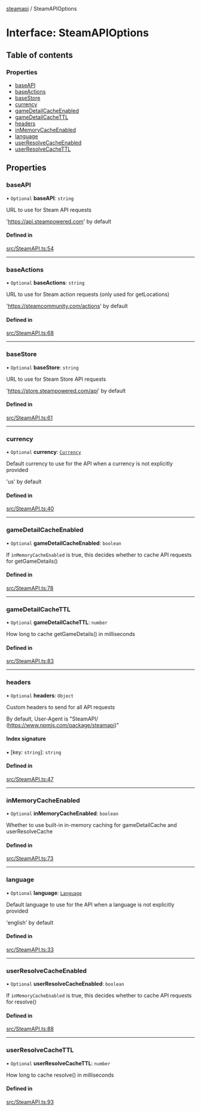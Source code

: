 [steamapi](../README.md) / SteamAPIOptions

# Interface: SteamAPIOptions

## Table of contents

### Properties

- [baseAPI](SteamAPIOptions.md#baseapi)
- [baseActions](SteamAPIOptions.md#baseactions)
- [baseStore](SteamAPIOptions.md#basestore)
- [currency](SteamAPIOptions.md#currency)
- [gameDetailCacheEnabled](SteamAPIOptions.md#gamedetailcacheenabled)
- [gameDetailCacheTTL](SteamAPIOptions.md#gamedetailcachettl)
- [headers](SteamAPIOptions.md#headers)
- [inMemoryCacheEnabled](SteamAPIOptions.md#inmemorycacheenabled)
- [language](SteamAPIOptions.md#language)
- [userResolveCacheEnabled](SteamAPIOptions.md#userresolvecacheenabled)
- [userResolveCacheTTL](SteamAPIOptions.md#userresolvecachettl)

## Properties

### baseAPI

• `Optional` **baseAPI**: `string`

URL to use for Steam API requests

'https://api.steampowered.com' by default

#### Defined in

[src/SteamAPI.ts:54](https://github.com/xDimGG/node-steamapi/blob/f869965/src/SteamAPI.ts#L54)

___

### baseActions

• `Optional` **baseActions**: `string`

URL to use for Steam action requests (only used for getLocations)

'https://steamcommunity.com/actions' by default

#### Defined in

[src/SteamAPI.ts:68](https://github.com/xDimGG/node-steamapi/blob/f869965/src/SteamAPI.ts#L68)

___

### baseStore

• `Optional` **baseStore**: `string`

URL to use for Steam Store API requests

'https://store.steampowered.com/api' by default

#### Defined in

[src/SteamAPI.ts:61](https://github.com/xDimGG/node-steamapi/blob/f869965/src/SteamAPI.ts#L61)

___

### currency

• `Optional` **currency**: [`Currency`](../README.md#currency)

Default currency to use for the API when a currency is not explicitly provided

'us' by default

#### Defined in

[src/SteamAPI.ts:40](https://github.com/xDimGG/node-steamapi/blob/f869965/src/SteamAPI.ts#L40)

___

### gameDetailCacheEnabled

• `Optional` **gameDetailCacheEnabled**: `boolean`

If `inMemoryCacheEnabled` is true, this decides whether to cache API requests for getGameDetails()

#### Defined in

[src/SteamAPI.ts:78](https://github.com/xDimGG/node-steamapi/blob/f869965/src/SteamAPI.ts#L78)

___

### gameDetailCacheTTL

• `Optional` **gameDetailCacheTTL**: `number`

How long to cache getGameDetails() in milliseconds

#### Defined in

[src/SteamAPI.ts:83](https://github.com/xDimGG/node-steamapi/blob/f869965/src/SteamAPI.ts#L83)

___

### headers

• `Optional` **headers**: `Object`

Custom headers to send for all API requests

By default, User-Agent is "SteamAPI/<VERSION> (https://www.npmjs.com/package/steamapi)"

#### Index signature

▪ [key: `string`]: `string`

#### Defined in

[src/SteamAPI.ts:47](https://github.com/xDimGG/node-steamapi/blob/f869965/src/SteamAPI.ts#L47)

___

### inMemoryCacheEnabled

• `Optional` **inMemoryCacheEnabled**: `boolean`

Whether to use built-in in-memory caching for gameDetailCache and userResolveCache

#### Defined in

[src/SteamAPI.ts:73](https://github.com/xDimGG/node-steamapi/blob/f869965/src/SteamAPI.ts#L73)

___

### language

• `Optional` **language**: [`Language`](../README.md#language)

Default language to use for the API when a language is not explicitly provided

'english' by default

#### Defined in

[src/SteamAPI.ts:33](https://github.com/xDimGG/node-steamapi/blob/f869965/src/SteamAPI.ts#L33)

___

### userResolveCacheEnabled

• `Optional` **userResolveCacheEnabled**: `boolean`

If `inMemoryCacheEnabled` is true, this decides whether to cache API requests for resolve()

#### Defined in

[src/SteamAPI.ts:88](https://github.com/xDimGG/node-steamapi/blob/f869965/src/SteamAPI.ts#L88)

___

### userResolveCacheTTL

• `Optional` **userResolveCacheTTL**: `number`

How long to cache resolve() in milliseconds

#### Defined in

[src/SteamAPI.ts:93](https://github.com/xDimGG/node-steamapi/blob/f869965/src/SteamAPI.ts#L93)
